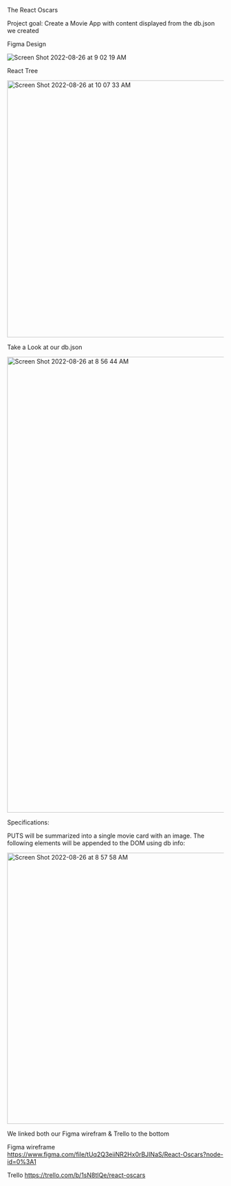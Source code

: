 The React Oscars

Project goal: Create a Movie App with content displayed from the db.json we created


Figma Design

![Screen Shot 2022-08-26 at 9 02 19 AM](https://user-images.githubusercontent.com/108154215/186909488-4b745acb-b694-4e2e-8063-3cbc61b59f1d.png)

React Tree

<img width="596" alt="Screen Shot 2022-08-26 at 10 07 33 AM" src="https://user-images.githubusercontent.com/108154215/186922420-dfea59eb-ba59-435f-8332-e60859ef8f3b.png">


Take a Look at our db.json

<img width="1057" alt="Screen Shot 2022-08-26 at 8 56 44 AM" src="https://user-images.githubusercontent.com/108154215/186908464-11b7ad11-9bab-49c8-afa1-112f9213e8a7.png">

Specifications:

PUTS will be summarized into a single movie card with an image. The following elements will be appended to the DOM using db info:

<img width="629" alt="Screen Shot 2022-08-26 at 8 57 58 AM" src="https://user-images.githubusercontent.com/108154215/186908839-26d9ef9c-1544-440e-b00f-21bbdcc1e610.png">



We linked both our Figma wirefram & Trello to the bottom

Figma wireframe https://www.figma.com/file/tUq2Q3eiiNR2Hx0rBJINaS/React-Oscars?node-id=0%3A1

Trello https://trello.com/b/1sN8tIQe/react-oscars

